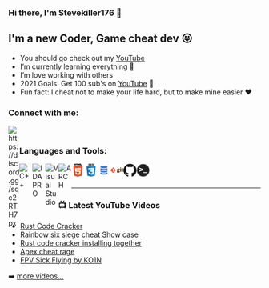 ### Hi there, I'm Stevekiller176 👋




## I'm a new Coder, Game cheat dev 😛

- You should go check out my [YouTube][youtube]
- I’m currently learning everything 🤣
- I’m love working with others
- 2021 Goals: Get 100 sub's on [YouTube][youtube] 🥺
- Fun fact: I cheat not to make your life hard, but to make mine easier ❤️

### Connect with me:

[<img align="left" alt="https://discord.gg/sqc2RTH7px" width="22px" src="https://www.gamingcypher.com/wp-content/uploads/2018/08/Discord-Icon-Gaming-Cypher.jpg" />][discord]

<br />

### Languages and Tools:

<img align="left" alt="C++" width="26px" src="https://preview.redd.it/31b2ii8hchi31.jpg?auto=webp&s=309fe75e96212cf42c4120ca5adedaef52c41e01" />
<img align="left" alt="IDA PRO" width="26px" src="https://static.wixstatic.com/media/6a4a49_76094687779646fcb48f8863e9119f47~mv2.png/v1/fit/w_170%2Ch_209%2Cal_c/file.png" />
<img align="left" alt="Visual Studio" width="26px" src="https://upload.wikimedia.org/wikipedia/commons/thumb/5/59/Visual_Studio_Icon_2019.svg/2060px-Visual_Studio_Icon_2019.svg.png"/>
<img align="left" alt="ARCH" width="26px" src="https://w7.pngwing.com/pngs/368/108/png-transparent-arch-linux-linux-distribution-installation-xfce-linux-text-triangle-logo.png" />
<img align="left" alt="HTML5" width="26px" src="https://raw.githubusercontent.com/github/explore/80688e429a7d4ef2fca1e82350fe8e3517d3494d/topics/html/html.png" />
<img align="left" alt="CSS3" width="26px" src="https://raw.githubusercontent.com/github/explore/80688e429a7d4ef2fca1e82350fe8e3517d3494d/topics/css/css.png" />
<img align="left" alt="SQL" width="26px" src="https://raw.githubusercontent.com/github/explore/80688e429a7d4ef2fca1e82350fe8e3517d3494d/topics/sql/sql.png" />
<img align="left" alt="Git" width="26px" src="https://raw.githubusercontent.com/github/explore/80688e429a7d4ef2fca1e82350fe8e3517d3494d/topics/git/git.png" />
<img align="left" alt="GitHub" width="26px" src="https://raw.githubusercontent.com/github/explore/78df643247d429f6cc873026c0622819ad797942/topics/github/github.png" />
<img align="left" alt="Terminal" width="26px" src="https://raw.githubusercontent.com/github/explore/80688e429a7d4ef2fca1e82350fe8e3517d3494d/topics/terminal/terminal.png" />


<br />
<br />

---

### 📺 Latest YouTube Videos

<!-- YOUTUBE:START -->
- [Rust Code Cracker](https://www.youtube.com/watch?v=tEjGJ4A0Jhc&t=85s)
- [Rainbow six siege cheat Show case](https://www.youtube.com/watch?v=bg8g9uAE1T8&ab_channel=SteveKiller176)
- [Rust code cracker installing together](https://www.youtube.com/watch?v=u-TSjHHq8us&t=21s&ab_channel=SteveKiller176)
- [Apex cheat rage](https://www.youtube.com/watch?v=vljp_QFd6Ik&ab_channel=SteveKiller176)
- [FPV Sick Flying by KO1N](https://www.youtube.com/watch?v=dnKR-HzeqrQ&t=24s&ab_channel=SteveKiller176)
<!-- YOUTUBE:END -->

➡️ [more videos...](https://www.youtube.com/channel/UCo09ulbQ72TusdyTOLsrKPg/videos)



[discord]: https://discord.gg/sqc2RTH7px
[youtube]: https://www.youtube.com/channel/UCo09ulbQ72TusdyTOLsrKPg

